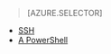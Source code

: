 > [AZURE.SELECTOR]
- [SSH](../articles/hdinsight/hdinsight-hadoop-mahout-linux-mac.md)
- [A PowerShell](../articles/hdinsight/hdinsight-mahout.md)
